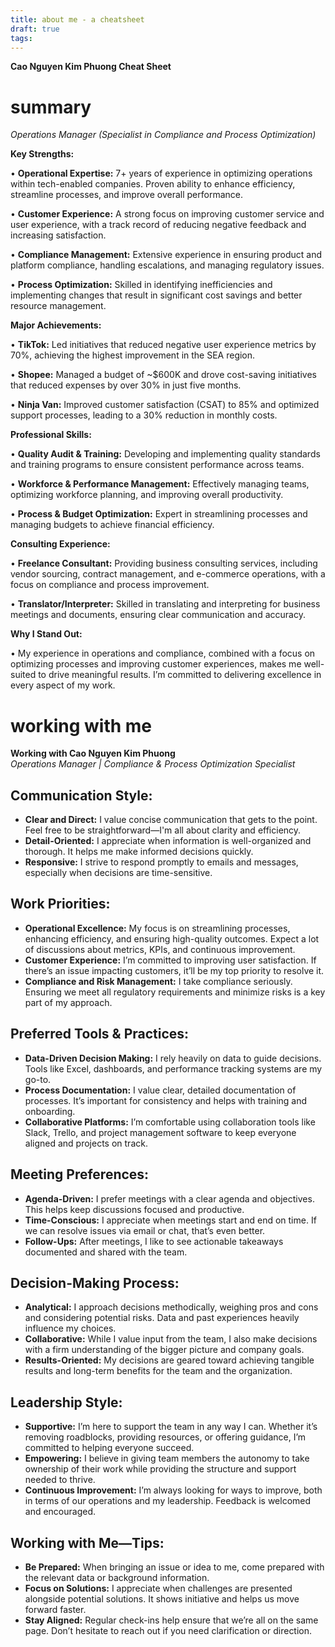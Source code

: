 ```yaml
---
title: about me - a cheatsheet
draft: true
tags:
---
```

**Cao Nguyen Kim Phuong Cheat Sheet**

# summary
_Operations Manager_
_(Specialist in Compliance and Process Optimization)_

  

**Key Strengths:**



• **Operational Expertise:** 7+ years of experience in optimizing operations within tech-enabled companies. Proven ability to enhance efficiency, streamline processes, and improve overall performance.

• **Customer Experience:** A strong focus on improving customer service and user experience, with a track record of reducing negative feedback and increasing satisfaction.

• **Compliance Management:** Extensive experience in ensuring product and platform compliance, handling escalations, and managing regulatory issues.

• **Process Optimization:** Skilled in identifying inefficiencies and implementing changes that result in significant cost savings and better resource management.

  

**Major Achievements:**

  

• **TikTok:** Led initiatives that reduced negative user experience metrics by 70%, achieving the highest improvement in the SEA region.

• **Shopee:** Managed a budget of ~$600K and drove cost-saving initiatives that reduced expenses by over 30% in just five months.

• **Ninja Van:** Improved customer satisfaction (CSAT) to 85% and optimized support processes, leading to a 30% reduction in monthly costs.

  

**Professional Skills:**

  

• **Quality Audit & Training:** Developing and implementing quality standards and training programs to ensure consistent performance across teams.

• **Workforce & Performance Management:** Effectively managing teams, optimizing workforce planning, and improving overall productivity.

• **Process & Budget Optimization:** Expert in streamlining processes and managing budgets to achieve financial efficiency.

  

**Consulting Experience:**

  

• **Freelance Consultant:** Providing business consulting services, including vendor sourcing, contract management, and e-commerce operations, with a focus on compliance and process improvement.

• **Translator/Interpreter:** Skilled in translating and interpreting for business meetings and documents, ensuring clear communication and accuracy.

  

**Why I Stand Out:**

  

• My experience in operations and compliance, combined with a focus on optimizing processes and improving customer experiences, makes me well-suited to drive meaningful results. I’m committed to delivering excellence in every aspect of my work.

  

# working with me

**Working with Cao Nguyen Kim Phuong**  
*Operations Manager | Compliance & Process Optimization Specialist*

## **Communication Style:**
- **Clear and Direct:** I value concise communication that gets to the point. Feel free to be straightforward—I'm all about clarity and efficiency.
- **Detail-Oriented:** I appreciate when information is well-organized and thorough. It helps me make informed decisions quickly.
- **Responsive:** I strive to respond promptly to emails and messages, especially when decisions are time-sensitive.

## **Work Priorities:**
- **Operational Excellence:** My focus is on streamlining processes, enhancing efficiency, and ensuring high-quality outcomes. Expect a lot of discussions about metrics, KPIs, and continuous improvement.
- **Customer Experience:** I’m committed to improving user satisfaction. If there’s an issue impacting customers, it’ll be my top priority to resolve it.
- **Compliance and Risk Management:** I take compliance seriously. Ensuring we meet all regulatory requirements and minimize risks is a key part of my approach.

## **Preferred Tools & Practices:**
- **Data-Driven Decision Making:** I rely heavily on data to guide decisions. Tools like Excel, dashboards, and performance tracking systems are my go-to.
- **Process Documentation:** I value clear, detailed documentation of processes. It’s important for consistency and helps with training and onboarding.
- **Collaborative Platforms:** I’m comfortable using collaboration tools like Slack, Trello, and project management software to keep everyone aligned and projects on track.

## **Meeting Preferences:**
- **Agenda-Driven:** I prefer meetings with a clear agenda and objectives. This helps keep discussions focused and productive.
- **Time-Conscious:** I appreciate when meetings start and end on time. If we can resolve issues via email or chat, that’s even better.
- **Follow-Ups:** After meetings, I like to see actionable takeaways documented and shared with the team.

## **Decision-Making Process:**
- **Analytical:** I approach decisions methodically, weighing pros and cons and considering potential risks. Data and past experiences heavily influence my choices.
- **Collaborative:** While I value input from the team, I also make decisions with a firm understanding of the bigger picture and company goals.
- **Results-Oriented:** My decisions are geared toward achieving tangible results and long-term benefits for the team and the organization.

## **Leadership Style:**
- **Supportive:** I’m here to support the team in any way I can. Whether it’s removing roadblocks, providing resources, or offering guidance, I’m committed to helping everyone succeed.
- **Empowering:** I believe in giving team members the autonomy to take ownership of their work while providing the structure and support needed to thrive.
- **Continuous Improvement:** I’m always looking for ways to improve, both in terms of our operations and my leadership. Feedback is welcomed and encouraged.

## **Working with Me—Tips:**
- **Be Prepared:** When bringing an issue or idea to me, come prepared with the relevant data or background information.
- **Focus on Solutions:** I appreciate when challenges are presented alongside potential solutions. It shows initiative and helps us move forward faster.
- **Stay Aligned:** Regular check-ins help ensure that we’re all on the same page. Don’t hesitate to reach out if you need clarification or direction.